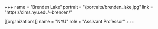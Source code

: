 +++
name = "Brenden Lake"
portrait = "/portraits/brenden_lake.jpg"
link = "https://cims.nyu.edu/~brenden/"

[[organizations]]
name = "NYU"
role = "Assistant Professor"
+++

